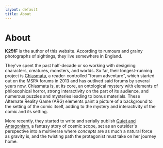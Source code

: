 ```yaml
---
layout: default
title: About
---
```

# About

**K25fF** is the author of this website. According to rumours and grainy photographs of sightings, they live somewhere in England.

They've spent the past half-decade or so working with designing characters, creatures, monsters, and worlds. So far, their longest-running project is [Chiasmata](/chiasmata/archive), a reader-controlled "forum adventure", which started out on the MSPA forums in 2013 and has outlived said forums by several years now. Chiasmata is, at its core, an ontological mystery with elements of philosophical horror, strong interactivity on the part of its audience, and numerous puzzles and mysteries leading to bonus materials. These Alternate Reality Game (ARG) elements paint a picture of a background to the setting of the comic itself, adding to the mystery and interactivity of the comic and its setting.

More recently, they started to write and serially publish [Quiet and Antagonism](http://quietandantagonism.com), a fantasy story of cosmic scope, set as an outsider's perspective into a multiverse where *concepts* are as much a natural force as gravity is, and the twisting path the protagonist must take on her journey home.